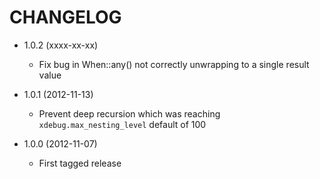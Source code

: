 CHANGELOG
=========


* 1.0.2 (xxxx-xx-xx)

  * Fix bug in When::any() not correctly unwrapping to a single result value

* 1.0.1 (2012-11-13)

  * Prevent deep recursion which was reaching `xdebug.max_nesting_level` default of 100

* 1.0.0 (2012-11-07)

  * First tagged release
